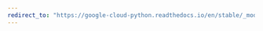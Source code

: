 ```yaml
---
redirect_to: "https://google-cloud-python.readthedocs.io/en/stable/_modules/google/cloud/container_v1/proto/cluster_service_pb2.html"
---
```

